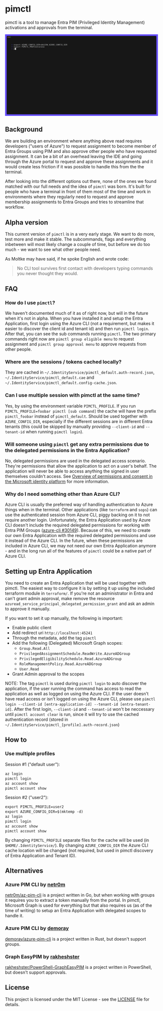 # pimctl

pimctl is a tool to manage Entra PIM (Privileged Identity Management) activations and approvals from the terminal.

<p align="center">
  <img src="./assets/pimctl_menu_demo.gif">
</p>

## Background

We are building an environment where anything above read requires developers ("users of Azure") to request assignment to become member of Entra Groups using PIM and also approve other people who have requested assignment. It can be a bit of an overhead leaving the IDE and going through the Azure portal to request and approve these assignments and it would create less friction if it was possible to handle this from the the terminal.

After looking into the different options out there, none of the ones we found matched with our full needs and the idea of `pimctl` was born. It's built for people who have a terminal in front of them most of the time and work in environments where they regularly need to request and approve membership assignments to Entra Groups and tries to streamline that workflow.

## Alpha version

This current version of `pimctl` is in a very early stage. We want to do more, test more and make it stable. The subcommands, flags and everything inbetween will most likely change a couple of time, but before we do too much - we want to see what other people need.

As Moltke may have said, if he spoke English and wrote code:

> No CLI tool survives first contact with developers typing commands you never thought they would.

## FAQ

### How do I use `pimctl`?

We haven't documented much of it as of right now, but will in the future when it's not in alpha. When you have installed it and setup the Entra Application, first login using the Azure CLI (not a requirement, but makes it easier to discover the client id and tenant id) and then run `pimctl login`. After that, you can see the sub commands running `pimctl`. The two primary commands right now are `pimctl group eligible menu` to request assignment and `pimctl group approval menu` to approve requests from other people.

### Where are the sessions / tokens cached locally?

They are cached in `~/.IdentityService/pimctl_default.auth-record.json`, `~/.IdentityService/pimctl_default.cae` and `~/.IdentityService/pimctl_default.config-cache.json`.

### Can I use multiple session with pimctl at the same time?

Yes, by using the environment variable `PIMCTL_PROFILE`. If you run `PIMCTL_PROFILE=foobar pimctl [sub command]` the cache will have the prefix `pimctl_foobar` instead of `pimctl_default`. Should be used together with `AZURE_CONFIG_DIR`, especially if the different sessions are in different Entra tenants (this could be skipped by manually providing `--client-id` and `--tenant-id` when running `pimctl login`).

### Will someone using `pimctl` get any extra permissions due to the delegated permissions in the Entra Application?

No, delegated permissions are used in the delegated access scenario. They're permissions that allow the application to act on a user's behalf. The application will never be able to access anything the signed in user themselves couldn't access. See [Overview of permissions and consent in the Microsoft identity platform](https://learn.microsoft.com/en-us/entra/identity-platform/permissions-consent-overview#types-of-permissions) for more information.

### Why do I need something other than Azure CLI?

Azure CLI is usually the preferred way of handling authentication to Azure things when in the terminal. Other applications (like `terraform` and `sops`) can use the authenticated session from Azure CLI, piggy backing on it to not require another login. Unfortunately, the Entra Application used by Azure CLI doesn't include the required delegated permissions for working with Entra PIM Groups ([azure-cli #30149](https://github.com/Azure/azure-cli/issues/30149)). Because of this, we need to create our own Entra Application with the required delegated permissions and use it instead of the Azure CLI. In the future, when these permissions are included in Azure CLI, we may not need our own Entra Application anymore - and in the long run all of the features of `pimctl` could be a native part of Azure CLI.

## Setting up Entra Application

You need to create an Entra Application that will be used together with pimctl. The easiest way to configure it is by setting it up using the included terraform module in `terraform/`. If you're not an administrator in Entra and can't grant admin approval, make remove the resource `azuread_service_principal_delegated_permission_grant` and ask an admin to approve it manually.

If you want to set it up manually, the following is important:

- Enable public client
- Add redirect uri `http://localhost:45241`
- Through the metadata, add the tag `pimctl`
- Add the following (Delegated) Microsoft Graph scopes:
  - `Group.Read.All`
  - `PrivilegedAssignmentSchedule.ReadWrite.AzureADGroup`
  - `PrivilegedEligibilitySchedule.Read.AzureADGroup`
  - `RoleManagementPolicy.Read.AzureADGroup`
  - `User.Read`
- Grant Admin approval to the scopes

NOTE: The tag `pimctl` is used during `pimctl login` to auto discover the application, if the user running the command has access to read the application as well as logged on using the Azure CLI. If the user doesn't have read access or isn't logged on using the Azure CLI, please use `pimctl login --client-id [entra-application-id] --tenant-id [entra-tenant-id]`. After the first login, `--client-id` and `--tenant-id` won't be neccessary until `pimctl account clear` is run, since it will try to use the cached authentication record (stored in `~/.IdentityService/pimctl_[profile].auth-record.json`)

## How to

### Use multiple profiles

Session #1 ("default user"):

```shell
az login
pimctl login
az account show
pimctl account show
```

Session #2 ("user2"):

```
export PIMCTL_PROFILE=user2
export AZURE_CONFIG_DIR=$(mktemp -d)
az login
pimctl login
az account show
pimctl account show
```

By changing `PIMCTL_PROFILE` separate files for the cache will be used (in `$HOME/.IdentityService/`). By changing `AZURE_CONFIG_DIR` the Azure CLI cache location will be changed (not required, but used in pimctl discovery of Entra Application and Tenant ID).

## Alternatives

### Azure PIM CLI by [netr0m](https://github.com/netr0m)

[netr0m/az-pim-cli](https://github.com/netr0m/az-pim-cli) is a project written in Go, but when working with groups it requires you to extract a token manually from the portal. In pimctl, Microsoft Graph is used for everything but that also requires us (as of the time of writing) to setup an Entra Application with delegated scopes to handle it.

### Azure PIM CLI by [demoray](https://github.com/demoray)

[demoray/azure-pim-cli](https://github.com/demoray/azure-pim-cli) is a project written in Rust, but doesn't support groups.

### Graph EasyPIM by [rakheshster](https://github.com/rakheshster)

[rakheshster/PowerShell-GraphEasyPIM](https://github.com/rakheshster/PowerShell-GraphEasyPIM) is a project written in PowerShell, but doesn't support approvals.

## License

This project is licensed under the MIT License - see the [LICENSE](LICENSE) file for details.
